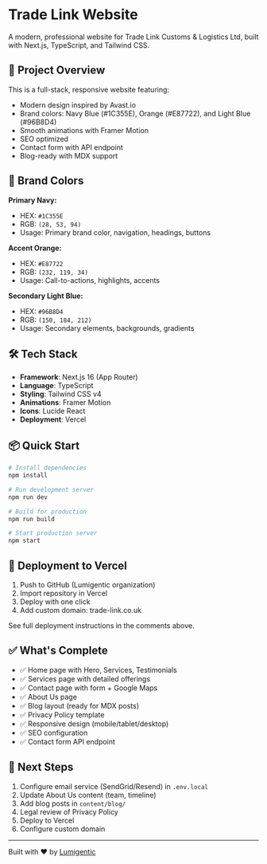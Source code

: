 # Trade Link Website

A modern, professional website for Trade Link Customs & Logistics Ltd, built with Next.js, TypeScript, and Tailwind CSS.

## 🚀 Project Overview

This is a full-stack, responsive website featuring:
- Modern design inspired by Avast.io
- Brand colors: Navy Blue (#1C355E), Orange (#E87722), and Light Blue (#96B8D4)
- Smooth animations with Framer Motion
- SEO optimized
- Contact form with API endpoint
- Blog-ready with MDX support

## 🎨 Brand Colors

**Primary Navy:**
- HEX: `#1C355E`
- RGB: `(28, 53, 94)`
- Usage: Primary brand color, navigation, headings, buttons

**Accent Orange:**
- HEX: `#E87722`
- RGB: `(232, 119, 34)`
- Usage: Call-to-actions, highlights, accents

**Secondary Light Blue:**
- HEX: `#96B8D4`
- RGB: `(150, 184, 212)`
- Usage: Secondary elements, backgrounds, gradients

## 🛠️ Tech Stack

- **Framework**: Next.js 16 (App Router)
- **Language**: TypeScript
- **Styling**: Tailwind CSS v4
- **Animations**: Framer Motion
- **Icons**: Lucide React
- **Deployment**: Vercel

## 📦 Quick Start

```bash
# Install dependencies
npm install

# Run development server
npm run dev

# Build for production
npm run build

# Start production server
npm start
```

## 🚀 Deployment to Vercel

1. Push to GitHub (Lumigentic organization)
2. Import repository in Vercel
3. Deploy with one click
4. Add custom domain: trade-link.co.uk

See full deployment instructions in the comments above.

## ✅ What's Complete

- ✅ Home page with Hero, Services, Testimonials
- ✅ Services page with detailed offerings
- ✅ Contact page with form + Google Maps
- ✅ About Us page
- ✅ Blog layout (ready for MDX posts)
- ✅ Privacy Policy template
- ✅ Responsive design (mobile/tablet/desktop)
- ✅ SEO configuration
- ✅ Contact form API endpoint

## 📝 Next Steps

1. Configure email service (SendGrid/Resend) in `.env.local`
2. Update About Us content (team, timeline)
3. Add blog posts in `content/blog/`
4. Legal review of Privacy Policy
5. Deploy to Vercel
6. Configure custom domain

---

Built with ❤️ by [Lumigentic](https://lumigentic.com)
